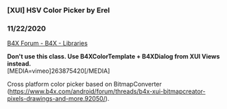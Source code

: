 ###  [XUI] HSV Color Picker by Erel
### 11/22/2020
[B4X Forum - B4X - Libraries](https://www.b4x.com/android/forum/threads/91058/)

**Don't use this class. Use B4XColorTemplate + B4XDialog from XUI Views instead.**  
[MEDIA=vimeo]263875420[/MEDIA]  
  
Cross platform color picker based on BitmapConverter (<https://www.b4x.com/android/forum/threads/b4x-xui-bitmapcreator-pixels-drawings-and-more.92050/>).